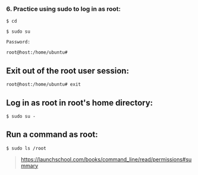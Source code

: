 ### 6. Practice using sudo to log in as root:

`$ cd`

`$ sudo su`

`Password:`

`root@host:/home/ubuntu#`

## Exit out of the root user session:

`root@host:/home/ubuntu# exit`

## Log in as root in root's home directory:

`$ sudo su -`

## Run a command as root:

`$ sudo ls /root`

> https://launchschool.com/books/command_line/read/permissions#summary
